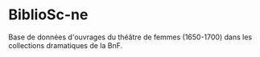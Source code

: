 # BiblioSc-ne
Base de données d'ouvrages du théâtre de femmes (1650-1700) dans les collections dramatiques de la BnF. 
